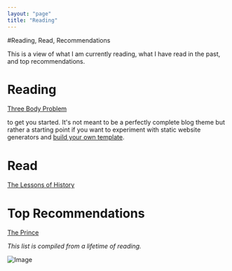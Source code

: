 ```yaml
---
layout: "page"
title: "Reading"
---
```


#Reading, Read, Recommendations

This is a view of what I am currently reading, what I have read in the past, and top recommendations. 

# Reading

[Three Body Problem](https://amzn.to/2Y9ws5A) 

to get you started. It's not meant to be a perfectly complete blog theme but rather a starting point if you want to 
experiment with static website generators and [build your own template](https://ines.io/blog/the-ultimate-guide-static-websites-jekyll).

# Read

[The Lessons of History](https://amzn.to/2H9j8bu) 

# Top Recommendations

[The Prince](https://amzn.to/2Y9ws5A) 

*This list is compiled from a lifetime of reading.*

![Image](https://gallery.mailchimp.com/96050d6198733cfea0f26d4cd/images/60ff21be-ce05-4d5d-83c8-6d8f15ffcdea.jpg)
